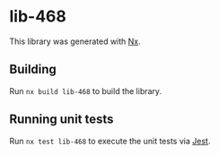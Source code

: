 # lib-468

This library was generated with [Nx](https://nx.dev).

## Building

Run `nx build lib-468` to build the library.

## Running unit tests

Run `nx test lib-468` to execute the unit tests via [Jest](https://jestjs.io).
